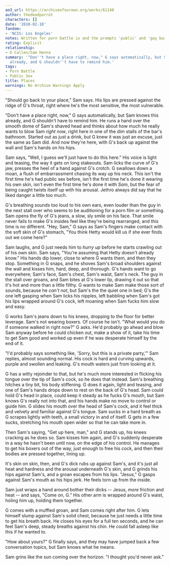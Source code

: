 ```yaml
---
ao3_url: https://archiveofourown.org/works/61148
author: thedeadparrot
characters: []
date: '2010-02-10'
fandom:
- 'NCIS: Los Angeles'
notes: Written for porn battle ix and the prompts 'public' and 'gay bar.'
rating: Explicit
relationship:
- G Callen/Sam Hanna
summary: '"Don''t have a place right, now," G says automatically, but Sam knows this
  already, and G shouldn''t have to remind him.'
tags:
- Porn Battle
- Public Sex
title: Places
warnings: No Archive Warnings Apply
---
```


"Should go back to your place," Sam says. His lips are pressed against the ridge of G's throat, right where he's the most sensitive, the most vulnerable.

"Don't have a place right, now," G says automatically, but Sam knows this already, and G shouldn't have to remind him. He runs a hand over the smooth dome of Sam's shaved head and thinks about how much he really wants to blow Sam *right now*, right here in one of the dim stalls of the bar's bathroom. Started out as just a drink, but G knew it was just an excuse, just the same as Sam did. And now they're here, with G's back up against the wall and Sam's hands on his hips.

Sam says, "Well, I guess we'll just have to do this here." His voice is light and teasing, the way it gets on long stakeouts. Sam licks the curve of G's jaw, presses the heel of a hand against G's crotch. G swallows down a moan, a flush of embarrassment chasing its way up his neck. This isn't the first time he's had public sex before, isn't the first time he's done it wearing his own skin, isn't even the first time he's done it with *Sam*, but the fear of being caught twists itself up with his arousal. Jethro always did say that he liked danger a little too much.

G's breathing sounds too loud to his own ears, even louder than the guy in the next stall over who seems to be auditioning for a porn film or something. Sam opens the fly of G's jeans, a slow, sly smile on his face. That smile never fails to make G's insides feel like they're being rearranged, and this time is no different. "Hey, Sam," G says as Sam's fingers make contact with the soft skin of G's stomach, "You think Hetty would kill us if she ever finds out we come here?"

Sam laughs, and G just needs him to *hurry up* before he starts crawling out of his own skin. Sam says, "You're assuming that Hetty doesn't already know." His hands dip lower, close to where G wants them, and then they stop. Something in G snaps, and he shoves Sam's broad shoulders against the wall and kisses him, hard, deep, and thorough. G's hands want to go everywhere; Sam's face, Sam's chest, Sam's waist, Sam's neck. The guy in the stall over groans, and Sam bites at G's lower lip, drawing it out so that it's hot and more than a little filthy. G wants to make Sam make those sort of sounds, because he *can't not*, but Sam's the the quiet one in bed; G's the one left gasping when Sam licks his nipples, left babbling when Sam's got his lips wrapped around G's cock, left moaning when Sam fucks him slow and easy.

G works Sam's jeans down to his knees, dropping to the floor for better leverage. Sam's not wearing boxers. Of course he isn't. "What would you do if someone walked in right now?" G asks. He'd probably go ahead and blow Sam anyway before he could chicken out, make a show of it, take his time to get Sam good and worked up even if he was desperate himself by the end of it.

"I'd probably says something like, 'Sorry, but this is a private party,'" Sam replies, almost sounding normal. His cock is hard and curving upwards, purple and swollen and leaking. G's mouth waters just from looking at it.

G has a witty rejoinder to that, but he's much more interested in flicking his tongue over the tip of Sam's cock, so he does that instead. Sam's breathing hitches a tiny bit, his body stiffening. G does it again, light and teasing, and one of Sam's hands drops down to rest on the back of G's head. Sam could hold G's head in place, could keep it steady as he fucks G's mouth, but Sam knows G's really not into that, and his hands make no move to control or guide him. G slides his mouth over the head of Sam's cock, and it feel thick and velvety and familiar against G's tongue. Sam sucks in a hard breath as G scrapes lightly with teeth, a small victory in and of itself. G gets in a few sucks, stretching his mouth open wider so that he can take more in.

Then Sam's saying, "Get up here, man," and G stands up, his knees cracking as he does so. Sam kisses him again, and G's suddenly desperate in a way he hasn't been until now, on the edge of his control. He manages to get his boxers out of the way, just enough to free his cock, and then their bodies are pressed together, lining up.

It's skin on skin, then, and G's dick rubs up against Sam's, and it's just all heat and hardness and the arousal underneath G's skin, and G grinds his hips against Sam's, and a groan escapes from his lips. "Jesus," G gasps against Sam's mouth as his hips jerk. He feels torn up from the inside.

Sam just wraps a hand around bother their dicks \-\- Jesus, *more* friction and heat \-\- and says, "Come on, G." His other arm is wrapped around G's waist, holing him up, holding them together.

G comes with a muffled groan, and Sam comes right after him. G lets himself slump against Sam's solid chest, because he just needs a little time to get his breath back. He closes his eyes for a full ten seconds, and he can feel Sam's deep, steady breaths against his chin. He could fall asleep like this if he wanted to.

"How about yours?" G finally says, and they may have jumped back a few conversation topics, but Sam knows what he means.

Sam grins like the sun coming over the horizon. "I thought you'd never ask."